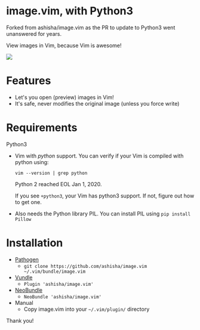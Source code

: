 # image.vim, with Python3

Forked from ashisha/image.vim as the PR to update to Python3 went unanswered for years.


View images in Vim, because Vim is awesome!

![](https://github.com/ashisha/image.vim/blob/master/screenshot/image.vim.jpg)



Features
=========
* Let's you open (preview) images in Vim!
* It's safe, never modifies the original image (unless you force write)


Requirements
============
Python3 

* Vim with *python* support. You can verify if your Vim is compiled with python using:
  
  `vim --version | grep python`
  
  Python 2 reached EOL Jan 1, 2020.

  If you see `+python3`, your Vim has python3 support. If not, figure out how to get one.

* Also needs the Python library PIL. You can install PIL using `pip install Pillow`

Installation
============
* [Pathogen](https://github.com/tpope/vim-pathogen)
  *  `git clone https://github.com/ashisha/image.vim ~/.vim/bundle/image.vim`
* [Vundle](https://github.com/gmarik/vundle)
  * `Plugin 'ashisha/image.vim'`
* [NeoBundle](https://github.com/Shougo/neobundle.vim)
  * `NeoBundle 'ashisha/image.vim'`
* Manual
  * Copy image.vim into your `~/.vim/plugin/` directory

Thank you!
